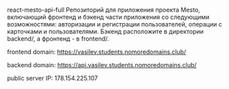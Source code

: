 react-mesto-api-full
Репозиторий для приложения проекта Mesto, включающий фронтенд и бэкенд части приложения со следующими возможностями: авторизации и регистрации пользователей, операции с карточками и пользователями. Бэкенд расположите в директории backend/, а фронтенд - в frontend/.

frontend domain: https://vasilev.students.nomoredomains.club/

backend domain: https://api.vasilev.students.nomoredomains.club/

public server IP: 178.154.225.107